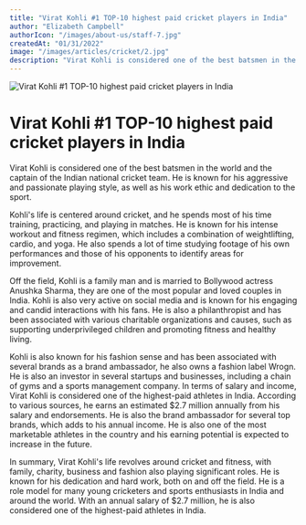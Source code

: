 ```yaml
---
title: "Virat Kohli #1 TOP-10 highest paid cricket players in India"
author: "Elizabeth Campbell"
authorIcon: "/images/about-us/staff-7.jpg"
createdAt: "01/31/2022"
image: "/images/articles/cricket/2.jpg"
description: "Virat Kohli is considered one of the best batsmen in the world and the captain of the Indian national cricket team. He is known for his aggressive and passionate playing style, as well as his work ethic and dedication to the sport."
---
```


![Virat Kohli #1 TOP-10 highest paid cricket players in India](/images/articles/cricket/2.jpg)

# Virat Kohli #1 TOP-10 highest paid cricket players in India

Virat Kohli is considered one of the best batsmen in the world and the captain of the Indian national cricket team. He is known for his aggressive and passionate playing style, as well as his work ethic and dedication to the sport.

Kohli's life is centered around cricket, and he spends most of his time training, practicing, and playing in matches. He is known for his intense workout and fitness regimen, which includes a combination of weightlifting, cardio, and yoga. He also spends a lot of time studying footage of his own performances and those of his opponents to identify areas for improvement.

Off the field, Kohli is a family man and is married to Bollywood actress Anushka Sharma, they are one of the most popular and loved couples in India. Kohli is also very active on social media and is known for his engaging and candid interactions with his fans. He is also a philanthropist and has been associated with various charitable organizations and causes, such as supporting underprivileged children and promoting fitness and healthy living.

Kohli is also known for his fashion sense and has been associated with several brands as a brand ambassador, he also owns a fashion label Wrogn. He is also an investor in several startups and businesses, including a chain of gyms and a sports management company.
In terms of salary and income, Virat Kohli is considered one of the highest-paid athletes in India. According to various sources, he earns an estimated $2.7 million annually from his salary and endorsements. He is also the brand ambassador for several top brands, which adds to his annual income. He is also one of the most marketable athletes in the country and his earning potential is expected to increase in the future.

In summary, Virat Kohli's life revolves around cricket and fitness, with family, charity, business and fashion also playing significant roles. He is known for his dedication and hard work, both on and off the field. He is a role model for many young cricketers and sports enthusiasts in India and around the world. With an annual salary of $2.7 million, he is also considered one of the highest-paid athletes in India.
